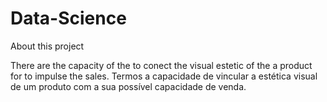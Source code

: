 # Data-Science

About this project 



There are the capacity of the to conect the visual estetic of the a product for to impulse the sales.
Termos a capacidade de vincular a estética visual de um produto com a sua possível capacidade de venda.
